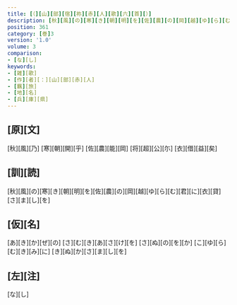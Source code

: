 ```yaml
---
title: [（][山][部][宿][祢][赤][人][歌][六][首][）]
description: [秋][風][の][寒][き][朝][明][を][佐][農][の][岡][越][ゆ][ら][む][君][に][衣][貸][さ][ま][し][を]
position: 361
category: [巻]3
version: '1.0'
volume: 3
comparison:
- [な][し]
keywords:
- [雑][歌]
- [作][者][：][山][部][赤][人]
- [羈][旅]
- [地][名]
- [兵][庫][県]
---
```


## [原][文]

[秋][風][乃] [寒][朝][開][乎] [佐][農][能][岡] [将][超][公][尓] [衣][借][益][矣]

## [訓][読]

[秋][風][の][寒][き][朝][明][を][佐][農][の][岡][越][ゆ][ら][む][君][に][衣][貸][さ][ま][し][を]

## [仮][名]

[あ][き][か][ぜ][の] [さ][む][き][あ][さ][け][を] [さ][ぬ][の][を][か] [こ][ゆ][ら][む][き][み][に] [き][ぬ][か][さ][ま][し][を]

## [左][注]

[な][し]
